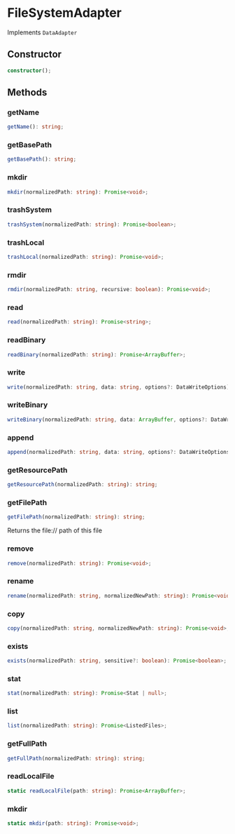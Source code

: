 # FileSystemAdapter

Implements `DataAdapter`

## Constructor

```ts
constructor();
```

## Methods

### getName

```ts
getName(): string;
```

### getBasePath

```ts
getBasePath(): string;
```

### mkdir

```ts
mkdir(normalizedPath: string): Promise<void>;
```

### trashSystem

```ts
trashSystem(normalizedPath: string): Promise<boolean>;
```

### trashLocal

```ts
trashLocal(normalizedPath: string): Promise<void>;
```

### rmdir

```ts
rmdir(normalizedPath: string, recursive: boolean): Promise<void>;
```

### read

```ts
read(normalizedPath: string): Promise<string>;
```

### readBinary

```ts
readBinary(normalizedPath: string): Promise<ArrayBuffer>;
```

### write

```ts
write(normalizedPath: string, data: string, options?: DataWriteOptions): Promise<void>;
```

### writeBinary

```ts
writeBinary(normalizedPath: string, data: ArrayBuffer, options?: DataWriteOptions): Promise<void>;
```

### append

```ts
append(normalizedPath: string, data: string, options?: DataWriteOptions): Promise<void>;
```

### getResourcePath

```ts
getResourcePath(normalizedPath: string): string;
```

### getFilePath

```ts
getFilePath(normalizedPath: string): string;
```

Returns the file:// path of this file

### remove

```ts
remove(normalizedPath: string): Promise<void>;
```

### rename

```ts
rename(normalizedPath: string, normalizedNewPath: string): Promise<void>;
```

### copy

```ts
copy(normalizedPath: string, normalizedNewPath: string): Promise<void>;
```

### exists

```ts
exists(normalizedPath: string, sensitive?: boolean): Promise<boolean>;
```

### stat

```ts
stat(normalizedPath: string): Promise<Stat | null>;
```

### list

```ts
list(normalizedPath: string): Promise<ListedFiles>;
```

### getFullPath

```ts
getFullPath(normalizedPath: string): string;
```

### readLocalFile

```ts
static readLocalFile(path: string): Promise<ArrayBuffer>;
```

### mkdir

```ts
static mkdir(path: string): Promise<void>;
```
